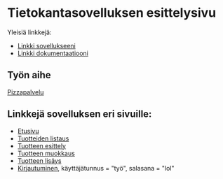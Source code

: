 # Tietokantasovelluksen esittelysivu

Yleisiä linkkejä:

* [Linkki sovellukseeni](http://miau.users.cs.helsinki.fi/pizza)
* [Linkki dokumentaatiooni](https://github.com/miau1/Tsoha-Bootstrap/blob/master/doc/dokumentaatio.pdf)

## Työn aihe

[Pizzapalvelu](http://advancedkittenry.github.io/suunnittelu_ja_tyoymparisto/aiheet/Pizzapalvelu.html) 

## Linkkejä sovelluksen eri sivuille:

* [Etusivu](http://miau.users.cs.helsinki.fi/pizza)
* [Tuotteiden listaus](http://miau.users.cs.helsinki.fi/pizza/tuote)
* [Tuotteen esittely](http://miau.users.cs.helsinki.fi/pizza/tuote/1)
* [Tuotteen muokkaus](http://miau.users.cs.helsinki.fi/pizza/tuote/1/muokkaa)
* [Tuotteen lisäys](http://miau.users.cs.helsinki.fi/pizza/tuote/lisaa)
* [Kirjautuminen](http://miau.users.cs.helsinki.fi/pizza/login), käyttäjätunnus = "työ", salasana = "lol"

